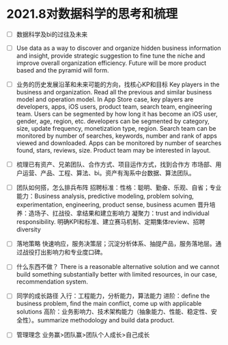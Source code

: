 # 2021.8对数据科学的思考和梳理
- [ ] 数据科学及bi的过往及未来
- [ ] Use data as a way to discover and organize hidden business information and insight, provide strategic suggestion to fine tune the niche and improve overall organization efficiency. Future will be more product based and the pyramid will form.
- [ ] 业务的历史发展沿革和未来可能的方向，找核心KP和目标
Key players in the business and organization. Read all the previous and similar business model and operation model. In App Store case, key players are developers, apps, iOS users, product team, search team, engineering team. Users can be segmented by how long it has become an iOS user, gender, age, region, etc. developers can be segmented by category, size, update frequency, monetization type, region. Search team can be monitored by number of searches, keywords, number and rank of apps viewed and downloaded. Apps can be monitored by number of searches found, stars, reviews, size. Product team may be interested in layout.
- [ ] 梳理已有资产、兄弟团队、合作方式、项目运作方式，找到合作方
市场部、用户运营、产品、工程、算法、bi。资产有淘系中台数据、算法团队。
- [ ] 团队如何搭，怎么排兵布阵
招聘标准：性格：聪明、勤奋、乐观、自省；专业能力：Business analysis, predictive modeling, problem solving, experimentation, engineering, product sense, business acumen
晋升培养：造场子、扛战役、拿结果和建立影响力
凝聚力：trust and individual responsibility. 明确KPI和标准、建立赛马机制、定期集体review、招聘diversity

- [ ] 落地策略
快速响应，服务决策层；沉淀分析体系、抽提产品，服务落地层。通过战役打出影响力和专业度口碑。

- [ ] 什么东西不做？
There is a reasonable alternative solution and we cannot build something substantially better with limited resources, in our case, recommendation system. 

- [ ] 同学的成长路径
入行：工程能力，分析能力，算法能力
进阶：define the business problem, find the main conflict, come up with applicable solutions
高阶：业务影响力、技术架构能力（抽象能力、性能、稳定性、安全性）。summarize methodology and build data product.

- [ ] 管理理念
业务赢>团队赢>团队个人成长>自己成长
